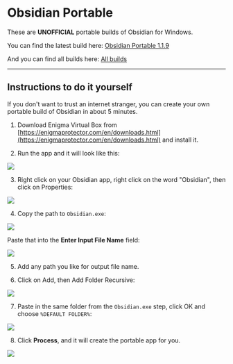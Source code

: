 # Obsidian Portable

These are **UNOFFICIAL** portable builds of Obsidian for Windows.

You can find the latest build here: [Obsidian Portable 1.1.9](https://github.com/alangrainger/obsidian-portable/releases/download/1.1.9/Obsidian.Portable.1.1.9.exe)

And you can find all builds here: [All builds](https://github.com/alangrainger/obsidian-portable/releases)

---

## Instructions to do it yourself

If you don't want to trust an internet stranger, you can create your own portable build of Obsidian in about 5 minutes.

1. Download Enigma Virtual Box from [https://enigmaprotector.com/en/downloads.html](https://enigmaprotector.com/en/downloads.html) and install it.

2. Run the app and it will look like this:

![](https://i.imgur.com/VZUvOXu.png)

3. Right click on your Obsidian app, right click on the word "Obsidian", then click on Properties:

![](https://i.imgur.com/ipcIGNx.png)

4. Copy the path to `Obsidian.exe`:

![](https://i.imgur.com/b84BJU5.png)

Paste that into the **Enter Input File Name** field:

![](https://i.imgur.com/JnDq0fj.png)

5. Add any path you like for output file name.

6. Click on Add, then Add Folder Recursive:

![](https://i.imgur.com/4rAJeWo.png)

7. Paste in the same folder from the `Obsidian.exe` step, click OK and choose `%DEFAULT FOLDER%`:

![](https://i.imgur.com/vJ6Mazz.png)

8. Click **Process**, and it will create the portable app for you.

![](https://i.imgur.com/oEqMMBQ.png)
